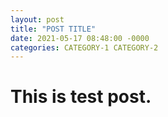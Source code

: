 ```yaml
---
layout: post
title: "POST TITLE"
date: 2021-05-17 08:48:00 -0000
categories: CATEGORY-1 CATEGORY-2
---
```


# This is test post.
